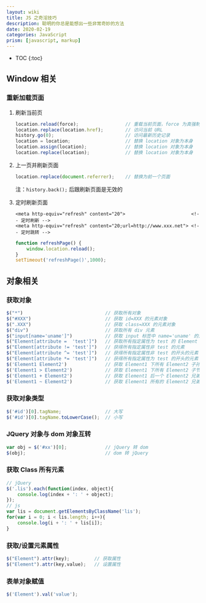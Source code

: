 ```yaml
---
layout: wiki
title: JS 之奇淫技巧
description: 聪明的你总是能想出一些非常奇妙的方法
date: 2020-02-19
categories: JavaScript
prism: [javascript, markup]
---
```


* TOC
{:toc}

## Window 相关

### 重新加载页面

1. 刷新当前页

    ```javascript
    location.reload(force);                 // 重载当前页面，force 为真强制刷新
    location.replace(location.href);        // 访问当前 URL
    history.go(0);                          // 访问最新历史记录
    location = location;                    // 替换 location 对象为本身
    location.assign(location);              // 替换 location 对象为本身
    location.replace(location);             // 替换 location 对象为本身
    ```

2. 上一页并刷新页面

    ```javascript
    location.replace(document.referrer);    // 替换为前一个页面
    ```

    注：`history.back();` 后跟刷新页面是无效的

3. 定时刷新页面

    ```markup
    <meta http-equiv="refresh" content="20">                        <!-- 定时刷新 -->
    <meta http-equiv="refresh" content="20;url=http://www.xxx.net"> <!-- 定时跳转 -->
    ```

    ```javascript
    function refreshPage() {
        window.location.reload();
    }
    setTimeout('refreshPage()',1000);
    ```

## 对象相关

### 获取对象

```javascript
$("*")                              // 获取所有对象
$("#XXX")                           // 获取 id=XXX 的元素对象
$(".XXX")                           // 获取 class=XXX 的元素对象
$("div")                            // 获取所有 div 元素
$("input[name='uname']")            // 获取 input 标签中 name='uname' 的对象
$("Element[attribute =  'test']")   // 获取所有指定属性为 test 的 Element 元素
$("Element[attribute != 'test']")   // 获得所有指定属性非 test 的元素
$("Element[attribute ^= 'test']")   // 获得所有指定属性非 test 的开头的元素
$("Element[attribute *= 'test']")   // 获得所有指定属性为 test 的开头的元素
$('Element1 Element2')              // 获取 Element1 下所有 Element2 子孙节点
$('Element1 > Element2')            // 获取 Element1 下所有 Element2 子节点
$('Element1 + Element2')            // 获取 Element1 后一个 Element2 兄弟节点
$('Element1 ~ Element2')            // 获取 Element1 所有的 Element2 兄弟节点
```

### 获取对象类型

```javascript
$('#id')[0].tagName;                // 大写
$('#id')[0].tagName.toLowerCase();  // 小写
```

### JQuery 对象与 dom 对象互转

```javascript
var obj = $('#xx')[0];              // jQuery 转 dom
$(obj);                             // dom 转 jQuery
```

### 获取 Class 所有元素

```javascript
// jQuery
$('.lis').each(function(index, object){
    console.log(index + ': ' + object);
});
// js
var lis = document.getElementsByClassName('lis');
for(var i = 0; i < lis.length; i++){
    console.log(i + ': ' + lis[i]);
}
```

### 获取/设置元素属性

```javascript
$("Element").attr(key);         // 获取属性
$("Element").attr(key,value);   // 设置属性
```

### 表单对象赋值

```javascript
$('Element').val('value');
```